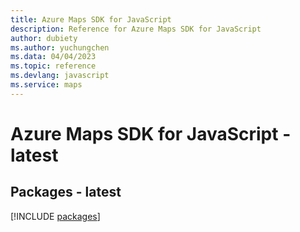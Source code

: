 ```yaml
---
title: Azure Maps SDK for JavaScript
description: Reference for Azure Maps SDK for JavaScript
author: dubiety
ms.author: yuchungchen
ms.data: 04/04/2023
ms.topic: reference
ms.devlang: javascript
ms.service: maps
---
```

# Azure Maps SDK for JavaScript - latest
## Packages - latest
[!INCLUDE [packages](maps-index.md)]